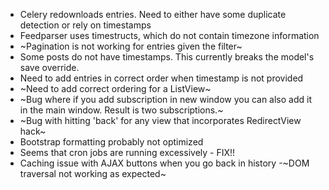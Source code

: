- Celery redownloads entries. Need to either have some duplicate detection or rely on timestamps
- Feedparser uses timestructs, which do not contain timezone information
- ~Pagination is not working for entries given the filter~
- Some posts do not have timestamps. This currently breaks the model's save override.
- Need to add entries in correct order when timestamp is not provided
- ~Need to add correct ordering for a ListView~
- ~Bug where if you add subscription in new window you can also add it in the main window. Result is two subscriptions.~
- ~Bug with hitting 'back' for any view that incorporates RedirectView hack~
- Bootstrap formatting probably not optimized
- Seems that cron jobs are running excessively - FIX!!
- Caching issue with AJAX buttons when you go back in history
-~DOM traversal not working as expected~

